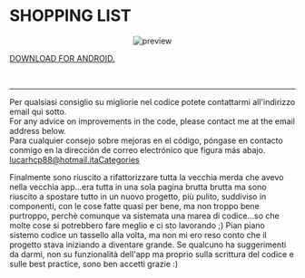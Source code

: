 # SHOPPING LIST

<p align="center"><img src="img/README-IMG.png" alt="preview" /></p>

<a href="https://play.google.com/store/apps/details?id=io.kodular.caputoluca88.Shopping_List" target="_blank">DOWNLOAD FOR ANDROID.</a><br>

<br><hr>
Per qualsiasi consiglio su migliorie nel codice potete contattarmi all'indirizzo email qui sotto.<br>
For any advice on improvements in the code, please contact me at the email address below.<br>
Para cualquier consejo sobre mejoras en el código, póngase en contacto conmigo en la dirección de correo electrónico que figura más abajo.<br>
lucarhcp88@hotmail.itaCategories <br>

Finalmente sono riuscito a rifattorizzare tutta la vecchia merda che avevo nella vecchia app...era tutta in una sola pagina brutta brutta ma sono riuscito a spostare tutto in un nuovo progetto, più pulito, suddiviso in componenti, con le cose fatte quasi per bene, ma non troppo bene purtroppo, perchè comunque va sistemata una marea di codice...so che molte cose si potrebbero fare meglio e ci sto lavorando ;)
Pian piano sistemo codice un tassello alla volta, ma non mi ero reso conto che il progetto stava iniziando a diventare grande. Se qualcuno ha suggerimenti da darmi, non su funzionalità dell'app ma proprio sulla scrittura del codice e sulle best practice, sono ben accetti grazie :)
